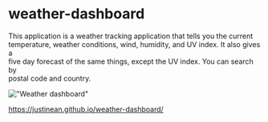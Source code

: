 # weather-dashboard
This application is a weather tracking application that tells you the current \
temperature, weather conditions, wind, humidity, and UV index. It also gives a \
five day forecast of the same things, except the UV index. You can search by \
postal code and country.

!["Weather dashboard"]("./assets/images/weather.png")

https://justinean.github.io/weather-dashboard/
